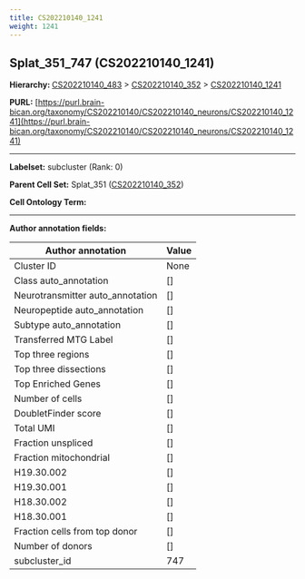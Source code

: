 ```yaml
---
title: CS202210140_1241
weight: 1241
---
```

## Splat_351_747 (CS202210140_1241)
<b>Hierarchy: </b>
[CS202210140_483](../CS202210140_483) >
[CS202210140_352](../CS202210140_352) >
[CS202210140_1241](../CS202210140_1241)

**PURL:** [https://purl.brain-bican.org/taxonomy/CS202210140/CS202210140_neurons/CS202210140_1241](https://purl.brain-bican.org/taxonomy/CS202210140/CS202210140_neurons/CS202210140_1241)

---


**Labelset:** subcluster (Rank: 0)

**Parent Cell Set:** Splat_351 ([CS202210140_352](../CS202210140_352))



**Cell Ontology Term:** 

[MARKER GENES.]: #


---

[TRANSFERRED ANNOTATIONS.]: #


[AUTHOR ANNOTATION FIELDS.]: #


**Author annotation fields:**

| Author annotation | Value |
|-------------------|-------|
|Cluster ID|None|
|Class auto_annotation|[]|
|Neurotransmitter auto_annotation|[]|
|Neuropeptide auto_annotation|[]|
|Subtype auto_annotation|[]|
|Transferred MTG Label|[]|
|Top three regions|[]|
|Top three dissections|[]|
|Top Enriched Genes|[]|
|Number of cells|[]|
|DoubletFinder score|[]|
|Total UMI|[]|
|Fraction unspliced|[]|
|Fraction mitochondrial|[]|
|H19.30.002|[]|
|H19.30.001|[]|
|H18.30.002|[]|
|H18.30.001|[]|
|Fraction cells from top donor|[]|
|Number of donors|[]|
|subcluster_id|747|

